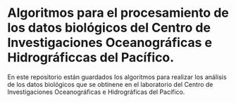 # Algoritmos para el procesamiento de los datos biológicos del Centro de Investigaciones Oceanográficas e Hidrográficcas del Pacífico.

[](logo_cccp.png)
En este repositorio están guardados los algoritmos para realizar los análisis de los datos biológicos que se obtinene en el laboratorio del Centro de Investigaciones Oceanográficas e Hidrográficas del Pacífico.
